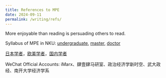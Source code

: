 ```yaml
---
title: References to MPE
date: 2024-09-11
permalink: /writing/refs/
---
```


More enjoyable than reading is persuading others to read.

Syllabus of MPE in NKU: [undergraduate](http://xishanyu2.github.io/files/MPE_syllabus_undergraduate.pdf), [master](http://xishanyu2.github.io/files/MPE_syllabus_master.pdf), [doctor](http://xishanyu2.github.io/files/MPE_syllabus_doctor.pdf)

[日本学者](https://xishanyu2.github.io/writing/refs/jp)，[欧美学者](https://xishanyu2.github.io/writing/refs/ea)，[国内学者](https://xishanyu2.github.io/writing/refs/cn)

WeChat Official Accounts: iMarx、肆壹肆马研室、政治经济学新时空、武大政经、南开大学经济学系
